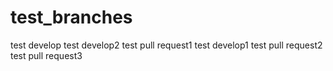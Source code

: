 # test_branches
test develop
test develop2
test pull request1
test develop1
test pull request2
test pull request3
